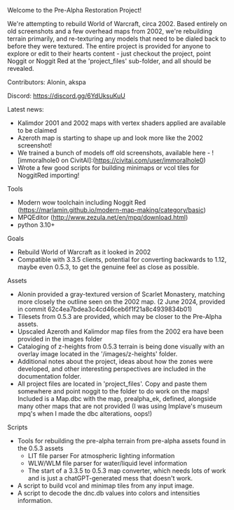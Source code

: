 Welcome to the Pre-Alpha Restoration Project!

We're attempting to rebuild World of Warcraft, circa 2002. Based entirely on old screenshots and a few overhead maps from 2002, we're rebuilding terrain primarily, and re-texturing any models that need to be dialed back to before they were textured. The entire project is provided for anyone to explore or edit to their hearts content - just checkout the project, point Noggit or Noggit Red at the 'project_files' sub-folder, and all should be revealed.

Contributors: Alonin, akspa

Discord: https://discord.gg/6YdUksuKuU

Latest news:
* Kalimdor 2001 and 2002 maps with vertex shaders applied are available to be claimed
* Azeroth map is starting to shape up and look more like the 2002 screenshot!
* We trained a bunch of models off old screenshots, available here - ![immoralhole0 on CivitAI]:(https://civitai.com/user/immoralhole0)
* Wrote a few good scripts for building minimaps or vcol tiles for NoggitRed importing!

Tools

* Modern wow toolchain including Noggit Red (https://marlamin.github.io/modern-map-making/category/basic)
* MPQEditor (http://www.zezula.net/en/mpq/download.html)
* python 3.10+


Goals

- Rebuild World of Warcraft as it looked in 2002
- Compatible with 3.3.5 clients, potential for converting backwards to 1.12, maybe even 0.5.3, to get the genuine feel as close as possible.

Assets

- Alonin provided a gray-textured version of Scarlet Monastery, matching more closely the outline seen on the 2002 map. (2 June 2024, provided in commit 62c4ea7bdea3c4cd46ceb6f1f21a8c4939834b01)
- Tilesets from 0.5.3 are provided, which may be closer to the Pre-Alpha assets.
- Upscaled Azeroth and Kalimdor map files from the 2002 era have been provided in the images folder
- Cataloging of z-heights from 0.5.3 terrain is being done visually with an overlay image located in the '/images/z-heights' folder.
- Additional notes about the project, ideas about how the zones were developed, and other interesting perspectives are included in the documentation folder.
- All project files are located in 'project_files'. Copy and paste them somewhere and point noggit to the folder to do work on the maps! Included is a Map.dbc with the map, prealpha_ek, defined, alongside many other maps that are not provided (I was using Implave's museum mpq's when I made the dbc alterations, oops!)

Scripts

- Tools for rebuilding the pre-alpha terrain from pre-alpha assets found in the 0.5.3 assets
  - LIT file parser For atmospheric lighting information
  - WLW/WLM file parser for water/liquid level information
  - The start of a 3.3.5 to 0.5.3 map converter, which needs lots of work and is just a chatGPT-generated mess that doesn't work.
- A script to build vcol and minimap tiles from any input image.
- A script to decode the dnc.db values into colors and intensities information.

